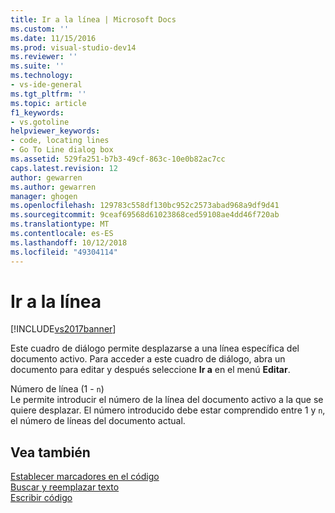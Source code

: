 ```yaml
---
title: Ir a la línea | Microsoft Docs
ms.custom: ''
ms.date: 11/15/2016
ms.prod: visual-studio-dev14
ms.reviewer: ''
ms.suite: ''
ms.technology:
- vs-ide-general
ms.tgt_pltfrm: ''
ms.topic: article
f1_keywords:
- vs.gotoline
helpviewer_keywords:
- code, locating lines
- Go To Line dialog box
ms.assetid: 529fa251-b7b3-49cf-863c-10e0b82ac7cc
caps.latest.revision: 12
author: gewarren
ms.author: gewarren
manager: ghogen
ms.openlocfilehash: 129783c558df130bc952c2573abad968a9df9d41
ms.sourcegitcommit: 9ceaf69568d61023868ced59108ae4dd46f720ab
ms.translationtype: MT
ms.contentlocale: es-ES
ms.lasthandoff: 10/12/2018
ms.locfileid: "49304114"
---
```

# <a name="go-to-line"></a>Ir a la línea
[!INCLUDE[vs2017banner](../../includes/vs2017banner.md)]

  
Este cuadro de diálogo permite desplazarse a una línea específica del documento activo. Para acceder a este cuadro de diálogo, abra un documento para editar y después seleccione **Ir a** en el menú **Editar**.  
  
 Número de línea (1 - `n`)  
 Le permite introducir el número de la línea del documento activo a la que se quiere desplazar. El número introducido debe estar comprendido entre 1 y `n`, el número de líneas del documento actual.  
  
## <a name="see-also"></a>Vea también  
 [Establecer marcadores en el código](../../ide/setting-bookmarks-in-code.md)   
 [Buscar y reemplazar texto](../../ide/finding-and-replacing-text.md)   
 [Escribir código](../../ide/writing-code-in-the-code-and-text-editor.md)



